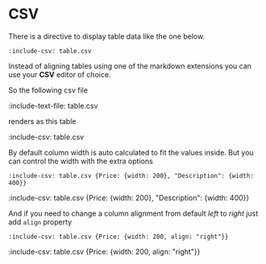 # CSV

There is a directive to display table data like the one below. 

    :include-csv: table.csv 
    
Instead of aligning tables using one of the markdown extensions you can use your **CSV** editor of choice.

So the following csv file

:include-text-file: table.csv

renders as this table

:include-csv: table.csv

By default column width is auto calculated to fit the values inside. 
But you can control the width with the extra options 


    :include-csv: table.csv {Price: {width: 200}, "Description": {width: 400}}

:include-csv: table.csv {Price: {width: 200}, "Description": {width: 400}}

And if you need to change a column alignment from default *left* to *right* just add `align` property
    
    :include-csv: table.csv {Price: {width: 200, align: "right"}}

:include-csv: table.csv {Price: {width: 200, align: "right"}}